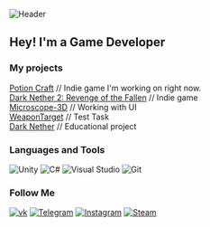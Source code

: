 ![Header](https://github.com/ShakhzodHD/ShahzodHD/blob/main/assets/header.png) 
## Hey! I'm a Game Developer 

### My projects
[Potion Craft](https://github.com/ShakhzodHD/PotionCraft) // Indie game I'm working on right now. <br> 
[Dark Nether 2: Revenge of the Fallen](https://github.com/ShakhzodHD/DarkNether2) // Indie game <br> 
[Microscope-3D](https://github.com/ShakhzodHD/Microscope-3D) // Working with UI <br> 
[WeaponTarget](https://github.com/ShakhzodHD/WeaponTarget) // Test Task <br> 
[Dark Nether](https://github.com/ShakhzodHD/DarkNether) // Educational project <br> 
### Languages and Tools
![Unity](https://img.shields.io/badge/-Unity-%23000000?style=for-the-badge&logo=unity)
![C#](https://img.shields.io/badge/C%23-%23239120.svg?style=for-the-badge&logo=c-sharp&logoColor=white)
![Visual Studio](https://img.shields.io/badge/Visual%20Studio-5C2D91.svg?style=for-the-badge&logo=visual-studio&logoColor=white)
![Git](https://img.shields.io/badge/git-%23F05033.svg?style=for-the-badge&logo=git&logoColor=white)<br>

### Follow Me
[![vk](https://img.shields.io/badge/-ВКонтакте-4f7db3?style=for-the-badge&logo=VK)](https://vk.com/khalimov202)
[![Telegram](https://img.shields.io/badge/-Telegram-2CA5E0?style=for-the-badge&logo=telegram)](https://t.me/shahzodhd)
[![Instagram](https://img.shields.io/badge/-Instagram-%23E4405F?style=for-the-badge&logo=Instagram&logoColor=white)](https://www.instagram.com/khalimov02/)
[![Steam](https://img.shields.io/badge/-steam-%23000000?style=for-the-badge&logo=steam&logoColor=white)](https://steamcommunity.com/id/1504043)

<!---
### I'm working on:
[Dark Nether 2: Revenge of the Fallen](https://github.com/ShakhzodHD/DarkNether2)
-->
